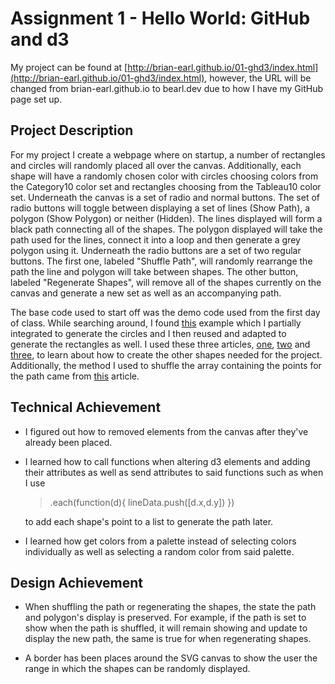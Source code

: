 Assignment 1 - Hello World: GitHub and d3
===

My project can be found at [http://brian-earl.github.io/01-ghd3/index.html](http://brian-earl.github.io/01-ghd3/index.html), however, the URL will be changed from brian-earl.github.io to bearl.dev due to how I have my GitHub page set up.


Project Description
---

For my project I create a webpage where on startup, a number of rectangles and circles will randomly placed all over the canvas. Additionally, each shape will have a randomly chosen color with circles choosing colors from the Category10 color set and rectangles choosing from the Tableau10 color set. Underneath the canvas is a set of radio and normal buttons. The set of radio buttons will toggle between displaying a set of lines (Show Path), a polygon (Show Polygon) or neither (Hidden). The lines displayed will form a black path connecting all of the shapes. The polygon displayed will take the path used for the lines, connect it into a loop and then generate a grey polygon using it. Underneath the radio buttons are a set of two regular buttons. The first one, labeled "Shuffle Path", will randomly rearrange the path the line and polygon will take between shapes. The other button, labeled "Regenerate Shapes", will remove all of the shapes currently on the canvas and generate a new set as well as an accompanying path.

The base code used to start off was the demo code used from the first day of class. While searching around, I found [this](https://observablehq.com/@d3/click-vs-drag) example which I partially integrated to generate the circles and I then reused and adapted to generate the rectangles as well. I used these three articles, [one](https://www.d3-graph-gallery.com/graph/shape.html), [two](https://www.geeksforgeeks.org/d3-js-line-method/) and [three](http://using-d3js.com/05_09_polygons.html), to learn about how to create the other shapes needed for the project. Additionally, the method I used to shuffle the array containing the points for the path came from [this](https://javascript.info/task/shuffle) article.


Technical Achievement
---

- I figured out how to removed elements from the canvas after they've already been placed.
- I learned how to call functions when altering d3 elements and adding their attributes as well as send attributes to said functions such as when I use
    >.each(function(d){ lineData.push([d.x,d.y]) })
    
    to add each shape's point to a list to generate the path later.
- I learned how get colors from a palette instead of selecting colors individually as well as selecting a random color from said palette.


Design Achievement
---

- When shuffling the path or regenerating the shapes, the state the path and polygon's display is preserved. For example, if the path is set to show when the path is shuffled, it will remain showing and update to display the new path, the same is true for when regenerating shapes.

- A border has been places around the SVG canvas to show the user the range in which the shapes can be randomly displayed.
